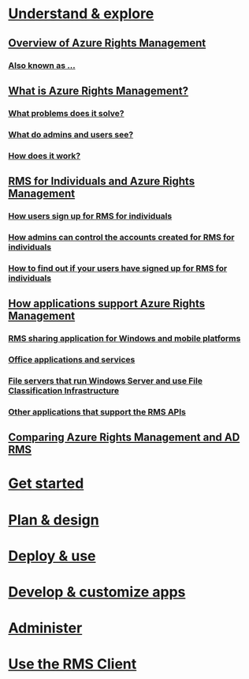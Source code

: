 # [Understand & explore](./azure-rights-management.md)
## [Overview of Azure Rights Management](./azure-rights-management.md)
### [Also known as ...](./azure-rms-aka.md)
## [What is Azure Rights Management?](./what-is-azure-rights-management.md)
### [What problems does it solve?](./azure-rms-problems-it-solves.md)
### [What do admins and users see?](./what-do-admins-users-see.md)
### [How does it work?](./how-does-it-work.md)
## [RMS for Individuals and Azure Rights Management](./rms-for-individuals-and-azure-rights-management.md)
### [How users sign up for RMS for individuals](./rms-for-individuals-user-signup.md)
### [How admins can control the accounts created for RMS for individuals](./rms-for-individuals-admins-take-control.md)
### [How to find out if your users have signed up for RMS for individuals](./rms-for-individuals-find-if-users-have-signed-up.md)
## [How applications support Azure Rights Management](./how-applications-support-azure-rights-management.md)
### [RMS sharing application for Windows and mobile platforms](./sharing-application-for-windows-and-mobile-platforms.md)
### [Office applications and services](./rights-management-sharing-application-for-office.md)
### [File servers that run Windows Server and use File Classification Infrastructure](./how-fileservers-support-azure-rights-management.md)
### [Other applications that support the RMS APIs](./other-apps-support-apis.md)
## [Comparing Azure Rights Management and AD RMS](./comparing-azure-rights-management-and-ad-rms.md)
# [Get started](/rights-management/get-started/requirements-for-azure-rights-management)
# [Plan & design](/rights-management/plan-design/azure-rights-management-deployment-roadmap)
# [Deploy & use](/rights-management/deploy-use/activating-azure-rights-management)
# [Develop & customize apps](/rights-management/develop/developers-guide)
# [Administer](/rights-management/administer/administering-azure-rights-management-with-powershell)
# [Use the RMS Client](/rights-management/rms-client/rights-management-rms-client)